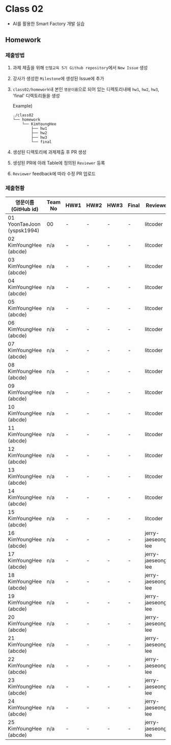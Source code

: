 # Class 02

* AI를 활용한 Smart Factory 개발 실습

## Homework

### 제출방법

1. 과제 제출을 위해 `인텔교육 5기 Github repository`에서 `New Issue` 생성

2. 강사가 생성한 `Milestone`에 생성된 Issue에 추가 

3. `class02/homework`내 본인 `영문이름`으로 되어 있는 디렉토리내에 `hw1`, `hw2`, `hw3`, 'final' 디렉토리들을 생성

    Example)
    ```
    ./class02
    └── homework
        └── KimYoungHee
            ├── hw1
            ├── hw2
            ├── hw3
            └── final
    ```

4. 생성된 디렉토리에 과제제출 후 PR 생성

5. 생성된 PR에 아래 Table에 정의된 `Reviewer` 등록

6. `Reviewer` feedback에 따라 수정 PR 업로드

### 제출현황

| 영문이름 (GitHub id)           | Team No | HW#1 | HW#2 | HW#3 | Final | Reviewer |
|-------------------------------|---------|------|------|------|-------|----------|
| 01 YoonTaeJoon (yspsk1994) | 00 | - | - | - | - | litcoder |
| 02 KimYoungHee (abcde) | n/a | - | - | - | - | litcoder |
| 03 KimYoungHee (abcde) | n/a | - | - | - | - | litcoder |
| 04 KimYoungHee (abcde) | n/a | - | - | - | - | litcoder |
| 05 KimYoungHee (abcde) | n/a | - | - | - | - | litcoder |
| 06 KimYoungHee (abcde) | n/a | - | - | - | - | litcoder |
| 07 KimYoungHee (abcde) | n/a | - | - | - | - | litcoder |
| 08 KimYoungHee (abcde) | n/a | - | - | - | - | litcoder |
| 09 KimYoungHee (abcde) | n/a | - | - | - | - | litcoder |
| 10 KimYoungHee (abcde) | n/a | - | - | - | - | litcoder |
| 11 KimYoungHee (abcde) | n/a | - | - | - | - | litcoder |
| 12 KimYoungHee (abcde) | n/a | - | - | - | - | litcoder |
| 13 KimYoungHee (abcde) | n/a | - | - | - | - | litcoder |
| 14 KimYoungHee (abcde) | n/a | - | - | - | - | litcoder |
| 15 KimYoungHee (abcde) | n/a | - | - | - | - | litcoder |
| 16 KimYoungHee (abcde) | n/a | - | - | - | - | jerry-jaeseong-lee |
| 17 KimYoungHee (abcde) | n/a | - | - | - | - | jerry-jaeseong-lee |
| 18 KimYoungHee (abcde) | n/a | - | - | - | - | jerry-jaeseong-lee |
| 19 KimYoungHee (abcde) | n/a | - | - | - | - | jerry-jaeseong-lee |
| 20 KimYoungHee (abcde) | n/a | - | - | - | - | jerry-jaeseong-lee |
| 21 KimYoungHee (abcde) | n/a | - | - | - | - | jerry-jaeseong-lee |
| 22 KimYoungHee (abcde) | n/a | - | - | - | - | jerry-jaeseong-lee |
| 23 KimYoungHee (abcde) | n/a | - | - | - | - | jerry-jaeseong-lee |
| 24 KimYoungHee (abcde) | n/a | - | - | - | - | jerry-jaeseong-lee |
| 25 KimYoungHee (abcde) | n/a | - | - | - | - | jerry-jaeseong-lee |
